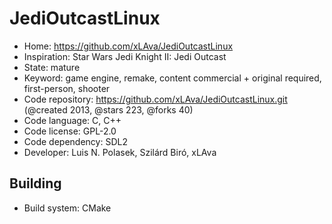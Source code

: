 # JediOutcastLinux

- Home: https://github.com/xLAva/JediOutcastLinux
- Inspiration: Star Wars Jedi Knight II: Jedi Outcast
- State: mature
- Keyword: game engine, remake, content commercial + original required, first-person, shooter
- Code repository: https://github.com/xLAva/JediOutcastLinux.git (@created 2013, @stars 223, @forks 40)
- Code language: C, C++
- Code license: GPL-2.0
- Code dependency: SDL2
- Developer: Luis N. Polasek, Szilárd Biró, xLAva

## Building

- Build system: CMake
